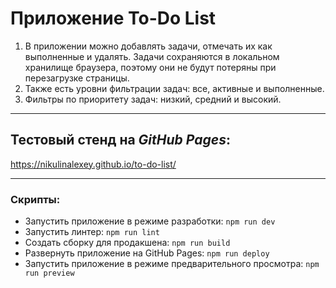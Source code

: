 # Приложение To-Do List
1. В приложении  можно добавлять задачи, отмечать их как выполненные и удалять. Задачи сохраняются в локальном хранилище браузера, поэтому они не будут потеряны при перезагрузке страницы.
2. Также есть уровни фильтрации задач: все, активные и выполненные.
3. Фильтры по приоритету задач: низкий, средний и высокий.

_______

## Тестовый стенд на *GitHub Pages*:
https://nikulinalexey.github.io/to-do-list/

_______

### Скрипты:
  * Запустить приложение в режиме разработки: `npm run dev`
  * Запустить линтер: `npm run lint`
  * Создать сборку для продакшена: `npm run build`
  * Развернуть приложение на GitHub Pages: `npm run deploy`
  * Запустить приложение в режиме предварительного просмотра: `npm run preview`